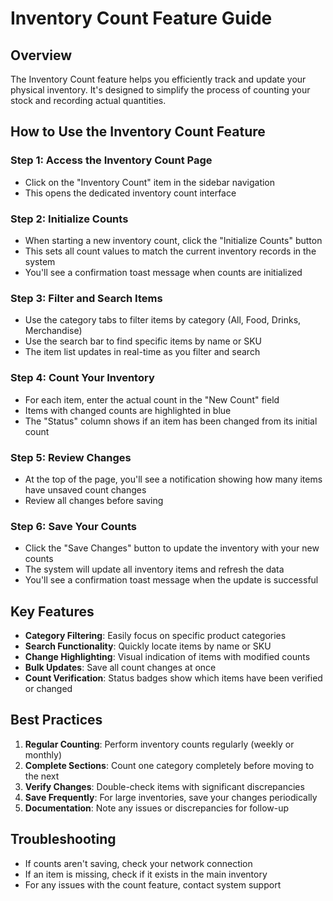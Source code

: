 # Inventory Count Feature Guide

## Overview

The Inventory Count feature helps you efficiently track and update your physical inventory. It's designed to simplify the process of counting your stock and recording actual quantities.

## How to Use the Inventory Count Feature

### Step 1: Access the Inventory Count Page
- Click on the "Inventory Count" item in the sidebar navigation
- This opens the dedicated inventory count interface

### Step 2: Initialize Counts
- When starting a new inventory count, click the "Initialize Counts" button
- This sets all count values to match the current inventory records in the system
- You'll see a confirmation toast message when counts are initialized

### Step 3: Filter and Search Items
- Use the category tabs to filter items by category (All, Food, Drinks, Merchandise)
- Use the search bar to find specific items by name or SKU
- The item list updates in real-time as you filter and search

### Step 4: Count Your Inventory
- For each item, enter the actual count in the "New Count" field
- Items with changed counts are highlighted in blue
- The "Status" column shows if an item has been changed from its initial count

### Step 5: Review Changes
- At the top of the page, you'll see a notification showing how many items have unsaved count changes
- Review all changes before saving

### Step 6: Save Your Counts
- Click the "Save Changes" button to update the inventory with your new counts
- The system will update all inventory items and refresh the data
- You'll see a confirmation toast message when the update is successful

## Key Features

- **Category Filtering**: Easily focus on specific product categories
- **Search Functionality**: Quickly locate items by name or SKU
- **Change Highlighting**: Visual indication of items with modified counts
- **Bulk Updates**: Save all count changes at once
- **Count Verification**: Status badges show which items have been verified or changed

## Best Practices

1. **Regular Counting**: Perform inventory counts regularly (weekly or monthly)
2. **Complete Sections**: Count one category completely before moving to the next
3. **Verify Changes**: Double-check items with significant discrepancies
4. **Save Frequently**: For large inventories, save your changes periodically
5. **Documentation**: Note any issues or discrepancies for follow-up

## Troubleshooting

- If counts aren't saving, check your network connection
- If an item is missing, check if it exists in the main inventory
- For any issues with the count feature, contact system support